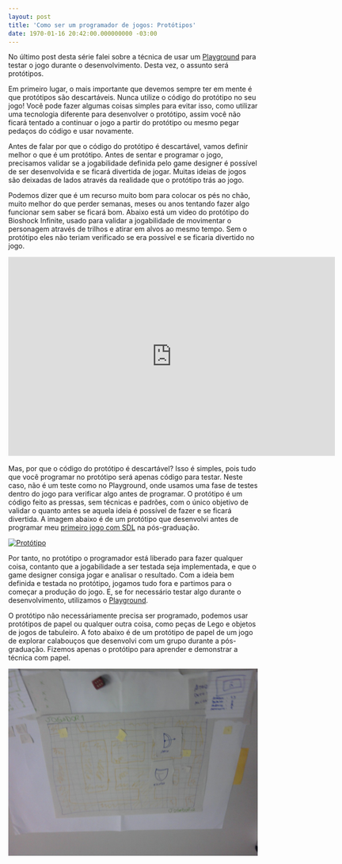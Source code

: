 ```yaml
---
layout: post
title: 'Como ser um programador de jogos: Protótipos'
date: 1970-01-16 20:42:00.000000000 -03:00
---
```


No último post desta série falei sobre a técnica de usar um [Playground](http://gamedeveloper.com.br/blog/2013/10/02/como-ser-um-programador-de-jogos-playground/ "Playground") para testar o jogo durante o desenvolvimento. Desta vez, o assunto será protótipos.

Em primeiro lugar, o mais importante que devemos sempre ter em mente é que protótipos são descartáveis. Nunca utilize o código do protótipo no seu jogo! Você pode fazer algumas coisas simples para evitar isso, como utilizar uma tecnologia diferente para desenvolver o protótipo, assim você não ficará tentado a continuar o jogo a partir do protótipo ou mesmo pegar pedaços do código e usar novamente.

Antes de falar por que o código do protótipo é descartável, vamos definir melhor o que é um protótipo. Antes de sentar e programar o jogo, precisamos validar se a jogabilidade definida pelo game designer é possível de ser desenvolvida e se ficará divertida de jogar. Muitas ideias de jogos são deixadas de lados através da realidade que o protótipo trás ao jogo.

Podemos dizer que é um recurso muito bom para colocar os pés no chão, muito melhor do que perder semanas, meses ou anos tentando fazer algo funcionar sem saber se ficará bom. Abaixo está um video do protótipo do Bioshock Infinite, usado para validar a jogabilidade de movimentar o personagem através de trilhos e atirar em alvos ao mesmo tempo. Sem o protótipo eles não teriam verificado se era possível e se ficaria divertido no jogo.

<span class="embed-youtube" style="text-align:center; display: block;"><iframe allowfullscreen="true" class="youtube-player" frameborder="0" height="402" src="http://www.youtube.com/embed/2XyJba0hVME?version=3&rel=1&fs=1&autohide=2&showsearch=0&showinfo=1&iv_load_policy=1&wmode=transparent" type="text/html" width="660"></iframe></span>

Mas, por que o código do protótipo é descartável? Isso é simples, pois tudo que você programar no protótipo será apenas código para testar. Neste caso, não é um teste como no Playground, onde usamos uma fase de testes dentro do jogo para verificar algo antes de programar. O protótipo é um código feito as pressas, sem técnicas e padrões, com o único objetivo de validar o quanto antes se aquela ideia é possível de fazer e se ficará divertida. A imagem abaixo é de um protótipo que desenvolvi antes de programar meu [primeiro jogo com SDL](http://gamedeveloper.com.br/blog/2009/06/18/primeiro-projeto-de-game-com-sdl-e-c/ "SDL") na pós-graduação.

[![](http://gamedeveloper.com.br/blog/wp-content/uploads/2009/06/02.jpg "Protótipo")](http://gamedeveloper.com.br/blog/wp-content/uploads/2009/06/02.jpg)

Por tanto, no protótipo o programador está liberado para fazer qualquer coisa, contanto que a jogabilidade a ser testada seja implementada, e que o game designer consiga jogar e analisar o resultado. Com a ideia bem definida e testada no protótipo, jogamos tudo fora e partimos para o começar a produção do jogo. E, se for necessário testar algo durante o desenvolvimento, utilizamos o [Playground](http://gamedeveloper.com.br/blog/2013/10/02/como-ser-um-programador-de-jogos-playground/ "Playground").

O protótipo não necessáriamente precisa ser programado, podemos usar protótipos de papel ou qualquer outra coisa, como peças de Lego e objetos de jogos de tabuleiro. A foto abaixo é de um protótipo de papel de um jogo de explorar calabouços que desenvolvi com um grupo durante a pós-graduação. Fizemos apenas o protótipo para aprender e demonstrar a técnica com papel.

[![](../content/images/2009/11/photo0017-1024x768.jpg "Protótipo")](../content/images/2009/11/photo0017.jpg)



